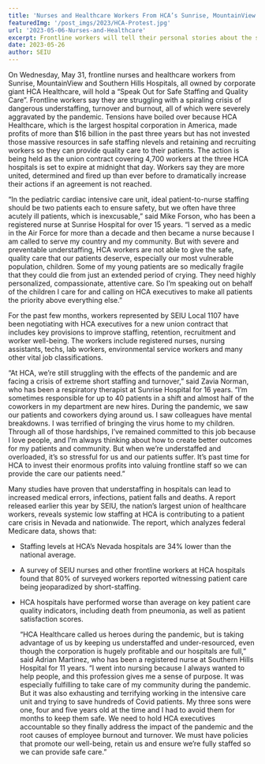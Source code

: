 ```yaml
---
title: 'Nurses and Healthcare Workers From HCA’s Sunrise, MountainView and Southern Hills Hospitals to Hold “Speak Out for Safe Staffing and Quality Care”'
featuredImg: '/post_imgs/2023/HCA-Protest.jpg'
url: '2023-05-06-Nurses-and-Healthcare'
excerpt: Frontline workers will tell their personal stories about the spiraling crisis of dangerous understaffing, turnover and burnout!
date: 2023-05-26
author: SEIU
---
```

On Wednesday, May 31, frontline nurses and healthcare workers from Sunrise, MountainView and Southern Hills Hospitals, all owned by corporate giant HCA Healthcare, will hold a “Speak Out for Safe Staffing and Quality Care”. Frontline workers say they are struggling with a spiraling crisis of dangerous understaffing, turnover and burnout, all of which were severely aggravated by the pandemic. Tensions have boiled over because HCA Healthcare, which is the largest hospital corporation in America, made profits of more than $16 billion in the past three years but has not invested those massive resources in safe staffing nlevels and retaining and recruiting workers so they can provide quality care to their patients. The action is being held as the union contract covering 4,700 workers at the three HCA hospitals is set to expire at midnight that day. Workers say they are more united, determined and fired up than ever before to dramatically increase their actions if an agreement is not reached.

“In the pediatric cardiac intensive care unit, ideal patient-to-nurse staffing should be two patients each to ensure safety, but we often have three acutely ill patients, which is inexcusable,” said Mike Forson, who has been a registered nurse at Sunrise Hospital for over 15 years. “I served as a medic in the Air Force for more than a decade and then became a nurse because I am called to serve my country and my community. But with severe and preventable understaffing, HCA workers are not able to give the safe, quality care that our patients deserve, especially our most vulnerable population, children. Some of my young patients are so medically fragile that they could die from just an extended period of crying. They need highly personalized, compassionate, attentive care. So I’m speaking out on behalf of the children I care for and calling on HCA executives to make all patients the priority above everything else.”

For the past few months, workers represented by SEIU Local 1107 have been negotiating with HCA executives for a new union contract that includes key provisions to improve staffing, retention, recruitment and worker well-being. The workers include registered nurses, nursing assistants, techs, lab workers, environmental service workers and many other vital job classifications.

“At HCA, we’re still struggling with the effects of the pandemic and are facing a crisis of extreme short staffing and turnover,” said Zavia Norman, who has been a respiratory therapist at Sunrise Hospital for 16 years. “I’m sometimes responsible for up to 40 patients in a shift and almost half of the coworkers in my department are new hires. During the pandemic, we saw our patients and coworkers dying around us. I saw colleagues have mental breakdowns. I was terrified of bringing the virus home to my children. Through all of those hardships, I’ve remained committed to this job because I love people, and I’m always thinking about how to create better outcomes for my patients and community. But when we’re understaffed and overloaded, it’s so stressful for us and our patients suffer. It’s past time for HCA to invest their enormous profits into valuing frontline staff so we can provide the care our patients need.”

Many studies have proven that understaffing in hospitals can lead to increased medical errors, infections, patient falls and deaths. A report released earlier this year by SEIU, the nation’s largest union of healthcare workers, reveals systemic low staffing at HCA is contributing to a patient care crisis in Nevada and nationwide. The report, which analyzes federal Medicare data, shows that:

* Staffing levels at HCA’s Nevada hospitals are 34% lower than the national average.

* A survey of SEIU nurses and other frontline workers at HCA hospitals found that 80% of surveyed workers reported witnessing patient care being jeoparadized by short-staffing.

* HCA hospitals have performed worse than average on key patient care quality indicators, including death from pneumonia, as well as patient satisfaction scores.

  “HCA Healthcare called us heroes during the pandemic, but is taking advantage of us by keeping us understaffed and under-resourced, even though the corporation is hugely profitable and our hospitals are full,” said Adrian Martinez, who has been a registered nurse at Southern Hills Hospital for 11 years. “I went into nursing because I always wanted to help people, and this profession gives me a sense of purpose. It was especially fulfilling to take care of my community during the pandemic. But it was also exhausting and terrifying working in the intensive care unit and trying to save hundreds of Covid patients. My three sons were one, four and five years old at the time and I had to avoid them for months to keep them safe. We need to hold HCA executives accountable so they finally address the impact of the pandemic and the root causes of employee burnout and turnover. We must have policies that promote our well-being, retain us and ensure we’re fully staffed so we can provide safe care.”


